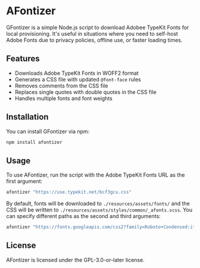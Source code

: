 # AFontizer

GFontizer is a simple Node.js script to download Adobee TypeKit Fonts for local provisioning. It's useful in situations where you need to self-host Adobe Fonts due to privacy policies, offline use, or faster loading times.

## Features

- Downloads Adobe TypeKit Fonts in WOFF2 format
- Generates a CSS file with updated `@font-face` rules
- Removes comments from the CSS file
- Replaces single quotes with double quotes in the CSS file
- Handles multiple fonts and font weights

## Installation

You can install GFontizer via npm:

```sh
npm install afontizer
```

## Usage

To use AFontizer, run the script with the Adobe TypeKit Fonts URL as the first argument:

```sh
afontizer "https://use.typekit.net/bcf3gcu.css"
```

By default, fonts will be downloaded to `./resources/assets/fonts/` and the CSS will be written to `./resources/assets/styles/common/_afonts.scss`. You can specify different paths as the second and third arguments:

```sh
afontizer "https://fonts.googleapis.com/css2?family=Roboto+Condensed:ital,wght@0,300;0,400;0,700;1,300;1,400;1,700&display=swap" "./my-fonts/" "./styles/_afonts.scss"
```

## License

AFontizer is licensed under the GPL-3.0-or-later license.